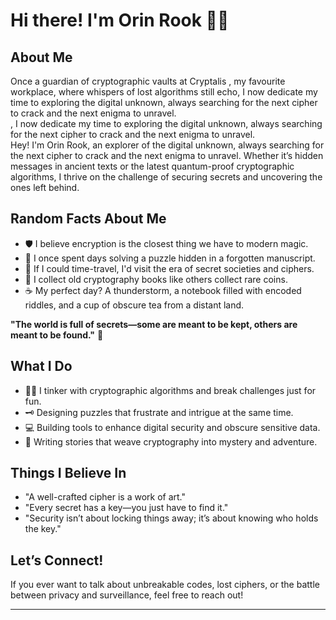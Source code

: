 # Hi there! I'm Orin Rook 🔐✨  

## About Me  
Once a guardian of cryptographic vaults at Cryptalis , my favourite workplace, where whispers of lost algorithms still echo, I now dedicate my time to exploring the digital unknown, always searching for the next cipher to crack and the next enigma to unravel.  
, I now dedicate my time to exploring the digital unknown, always searching for the next cipher to crack and the next enigma to unravel.  
Hey! I'm Orin Rook, an explorer of the digital unknown, always searching for the next cipher to crack and the next enigma to unravel. Whether it’s hidden messages in ancient texts or the latest quantum-proof cryptographic algorithms, I thrive on the challenge of securing secrets and uncovering the ones left behind.  

## Random Facts About Me  
- 🛡️ I believe encryption is the closest thing we have to modern magic.  
- 🔎 I once spent days solving a puzzle hidden in a forgotten manuscript.  
- 🏰 If I could time-travel, I'd visit the era of secret societies and ciphers.  
- 📜 I collect old cryptography books like others collect rare coins.  
- ☕ My perfect day? A thunderstorm, a notebook filled with encoded riddles, and a cup of obscure tea from a distant land.  

**"The world is full of secrets—some are meant to be kept, others are meant to be found."** 🔏  

## What I Do  
- 🕵️‍♂️ I tinker with cryptographic algorithms and break challenges just for fun.  
- 🗝️ Designing puzzles that frustrate and intrigue at the same time.  
- 💻 Building tools to enhance digital security and obscure sensitive data.  
- 📖 Writing stories that weave cryptography into mystery and adventure.  

## Things I Believe In  
- "A well-crafted cipher is a work of art."  
- "Every secret has a key—you just have to find it."  
- "Security isn’t about locking things away; it’s about knowing who holds the key."  

## Let’s Connect!  
If you ever want to talk about unbreakable codes, lost ciphers, or the battle between privacy and surveillance, feel free to reach out!  

---
